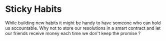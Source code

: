 # Sticky Habits
While building new habits it might be handy to have someone who can hold us accountable. Why not to store our resolutions in a smart contract and let our friends receive money each time we don't keep the promise ?
